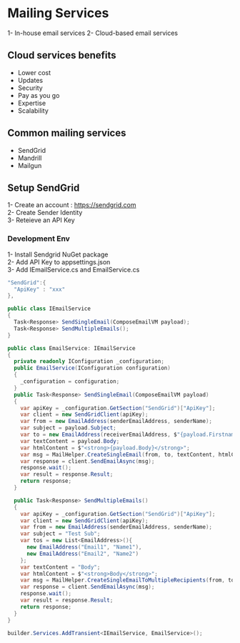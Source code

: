 # Mailing Services
1- In-house email services
2- Cloud-based email services

## Cloud services benefits
- Lower cost
- Updates
- Security
- Pay as you go
- Expertise
- Scalability

## Common mailing services
- SendGrid
- Mandrill
- Mailgun

## Setup SendGrid
1- Create an account : https://sendgrid.com<br />
2- Create Sender Identity<br />
3- Reteieve an API Key<br />

### Development Env
1- Install Sendgrid NuGet package<br />
2- Add API Key to appsettings.json<br />
3- Add IEmailService.cs and EmailService.cs<br />

```cs title="appsettings.json"
"SendGrid":{
  "ApiKey" : "xxx"
},
```

```cs title="\Services\IEmailService.cs"
public class IEmailService
{
  Task<Response> SendSingleEmail(ComposeEmailVM payload);
  Task<Response> SendMultipleEmails();
}
```
```cs title="\Services\EmailService.cs"
public class EmailService: IEmailService
{
  private readonly IConfiguration _configuration;
  public EmailService(IConfiguration configuration)
  {
    _configuration = configuration;
  }
  public Task<Response> SendSingleEmail(ComposeEmailVM payload)
  {
    var apiKey = _configuration.GetSection("SendGrid")["ApiKey"];
    var client = new SendGridClient(apiKey);
    var from = new EmailAddress(senderEmailAddress, senderName);
    var subject = payload.Subject;
    var to = new EmailAddress(receiverEmailAddress, $"{payload.Firstname} {payload.Lastname}");
    var textContent = payload.Body;
    var htmlContent = $"<strong>{payload.Body}</strong>";
    var msg = MailHelper.CreateSingleEmail(from, to, textContent, htmlContent);
    var response = client.SendEmailAsync(msg);
    response.wait();
    var result = response.Result;
    return response;
  }

  public Task<Response> SendMultipleEmails()
  {
    var apiKey = _configuration.GetSection("SendGrid")["ApiKey"];
    var client = new SendGridClient(apiKey);
    var from = new EmailAddress(senderEmailAddress, senderName);
    var subject = "Test Sub";
    var tos = new List<EmailAddress>(){
      new EmailAddress("Email1", "Name1"),
      new EmailAddress("Email2", "Name2")
    };
    var textContent = "Body";
    var htmlContent = $"<strong>Body</strong>";
    var msg = MailHelper.CreateSingleEmailToMultipleRecipients(from, tos, textContent, htmlContent);
    var response = client.SendEmailAsync(msg);
    response.wait();
    var result = response.Result;
    return response;
  }
}
```
```cs title="program.cs"
builder.Services.AddTransient<IEmailService, EmailService>();
```
